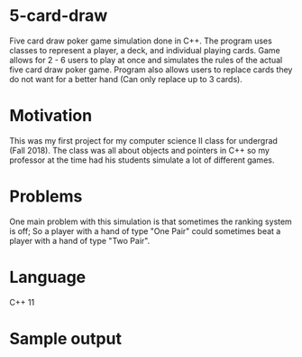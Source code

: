 # 5-card-draw
Five card draw poker game simulation done in C++. The program uses classes to represent a player, a deck, and individual playing cards. Game allows for 2 - 6 users to play at once and simulates the rules of the actual five card draw poker game. Program also allows users to replace cards they do not want for a better hand (Can only replace up to 3 cards).

# Motivation
This was my first project for my computer science II class for undergrad (Fall 2018). The class was all about objects and pointers in C++ so my professor at the time had his students simulate a lot of different games. 

# Problems
One main problem with this simulation is that sometimes the ranking system is off; So a player with a hand of type "One Pair" could sometimes beat a player with a hand of type "Two Pair". 

# Language
C++ 11

# Sample output
